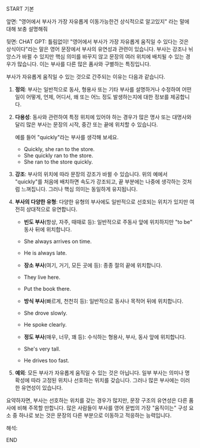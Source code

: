 START
기본

앞면:
"영어에서 부사가 가장 자유롭게 이동가능한건 상식적으로 알고있지" 라는 말에 대해 보충 설명해줘


뒷면:
CHAT GPT:
틀림없이! "영어에서 부사가 가장 자유롭게 움직일 수 있다는 것은 상식이다"라는 말은 영어 문장에서 부사의 유연성과 관련이 있습니다. 부사는 강조나 뉘앙스가 바뀔 수 있지만 핵심 의미를 바꾸지 않고 문장의 여러 위치에 배치될 수 있는 경우가 많습니다. 이는 부사를 다른 많은 품사와 구별하는 특징입니다.

부사가 자유롭게 움직일 수 있는 것으로 간주되는 이유는 다음과 같습니다.

1. **정의**: 부사는 일반적으로 동사, 형용사 또는 기타 부사를 설명하거나 수정하여 어떤 일이 어떻게, 언제, 어디서, 왜 또는 어느 정도 발생하는지에 대한 정보를 제공합니다.
    
2. **다용성**: 동사와 관련하여 특정 위치에 있어야 하는 경우가 많은 명사 또는 대명사와 달리 많은 부사는 문장의 시작, 중간 또는 끝에 위치할 수 있습니다.
    
    예를 들어 "quickly"라는 부사를 생각해 보세요.
    
	- Quickly, she ran to the store.
	- She quickly ran to the store.
	- She ran to the store quickly.

1. **강조**: 부사의 위치에 따라 문장의 강조가 바뀔 수 있습니다. 위의 예에서 "quickly"를 처음에 배치하면 속도가 강조되고, 끝 부분에는 나중에 생각하는 것처럼 느껴집니다. 그러나 핵심 의미는 동일하게 유지됩니다.
    
4. **부사의 다양한 유형**: 다양한 유형의 부사에도 일반적으로 선호되는 위치가 있지만 여전히 상대적으로 유연합니다.
    
    - **빈도 부사**(항상, 자주, 때때로 등): 일반적으로 주동사 앞에 위치하지만 "to be" 동사 뒤에 위치합니다.
        
	- She always arrives on time.
	- He is always late.
    - **장소 부사**(여기, 거기, 모든 곳에 등): 종종 절의 끝에 위치합니다.
        
	- They live here.
	- Put the book there.
    - **방식 부사**(빠르게, 천천히 등): 일반적으로 동사나 목적어 뒤에 위치합니다.
        
	- She drove slowly.
	- He spoke clearly.
    - **정도 부사**(매우, 너무, 꽤 등): 수식하는 형용사, 부사, 동사 앞에 위치합니다.
        
	- She's very tall.
	- He drives too fast.
1. **예외**: 모든 부사가 자유롭게 움직일 수 있는 것은 아닙니다. 일부 부사는 의미나 명확성에 따라 고정된 위치나 선호하는 위치를 갖습니다. 그러나 많은 부사에는 이러한 유연성이 있습니다.
    

요약하자면, 부사는 선호하는 위치를 갖는 경우가 많지만, 문장 구조의 유연성은 다른 품사에 비해 주목할 만합니다. 많은 사람들이 부사를 영어 문법의 가장 "움직이는" 구성 요소 중 하나로 보는 것은 문장의 다른 부분으로 이동하고 적응하는 능력입니다.


해석:
<!--ID: 1695458034224-->
END